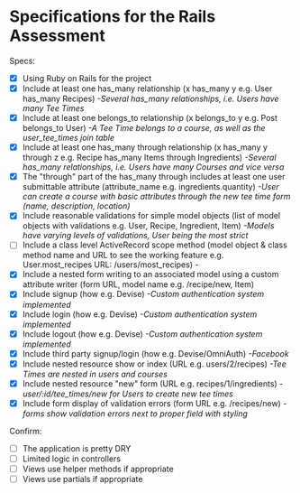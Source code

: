 # Specifications for the Rails Assessment

Specs:
- [x] Using Ruby on Rails for the project
- [x] Include at least one has_many relationship (x has_many y e.g. User has_many Recipes)
        *-Several has_many relationships, i.e. Users have many Tee Times*
- [x] Include at least one belongs_to relationship (x belongs_to y e.g. Post belongs_to User)
        *-A Tee Time belongs to a course, as well as the user_tee_times join table*
- [x] Include at least one has_many through relationship (x has_many y through z e.g. Recipe has_many Items through Ingredients)
        *-Several has_many relationships, i.e. Users have many Courses and vice versa*
- [x] The "through" part of the has_many through includes at least one user submittable attribute (attribute_name e.g. ingredients.quantity)
        *-User can create a course with basic attributes through the new tee time form (name, description, location)*
- [x] Include reasonable validations for simple model objects (list of model objects with validations e.g. User, Recipe, Ingredient, Item)
        *-Models have varying levels of validations, User being the most strict*
- [ ] Include a class level ActiveRecord scope method (model object & class method name and URL to see the working feature e.g. User.most_recipes URL: /users/most_recipes)
        *-*
- [x] Include a nested form writing to an associated model using a custom attribute writer (form URL, model name e.g. /recipe/new, Item)
- [x] Include signup (how e.g. Devise) *-Custom authentication system implemented*
- [x] Include login (how e.g. Devise) *-Custom authentication system implemented*
- [x] Include logout (how e.g. Devise) *-Custom authentication system implemented*
- [x] Include third party signup/login (how e.g. Devise/OmniAuth) *-Facebook*
- [x] Include nested resource show or index (URL e.g. users/2/recipes)
        *-Tee Times are nested in users and courses*
- [x] Include nested resource "new" form (URL e.g. recipes/1/ingredients)
        *-user/:id/tee_times/new for Users to create new tee times*
- [x] Include form display of validation errors (form URL e.g. /recipes/new)
        *-forms show validation errors next to proper field with styling*

Confirm:
- [ ] The application is pretty DRY
- [ ] Limited logic in controllers
- [ ] Views use helper methods if appropriate
- [ ] Views use partials if appropriate
